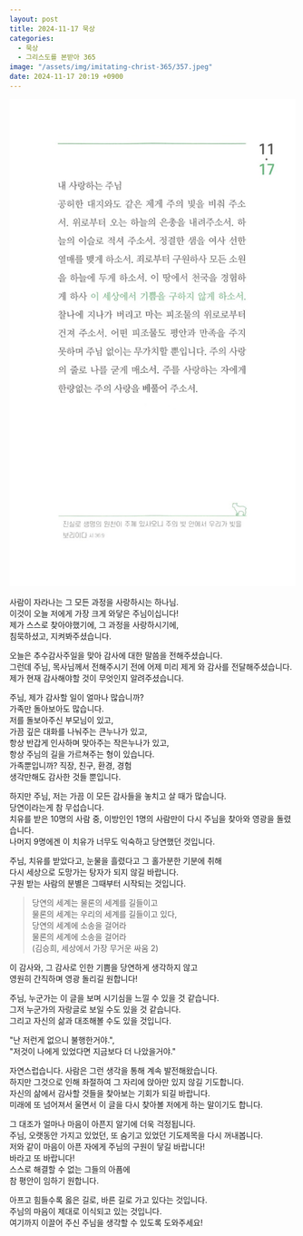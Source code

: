 ```yaml
---
layout: post
title: 2024-11-17 묵상
categories:
  - 묵상
  - 그리스도를 본받아 365
image: "/assets/img/imitating-christ-365/357.jpeg"
date: 2024-11-17 20:19 +0900
---
```


![image](/assets/img/imitating-christ-365/357.jpeg)

사람이 자라나는 그 모든 과정을 사랑하시는 하나님.  
이것이 오늘 저에게 가장 크게 와닿은 주님이십니다!  
제가 스스로 찾아야했기에, 그 과정을 사랑하시기에,  
침묵하셨고, 지켜봐주셨습니다.

오늘은 추수감사주일을 맞아 감사에 대한 말씀을 전해주셨습니다.  
그런데 주님, 목사님께서 전해주시기 전에 어제 미리 제게 와 감사를 전달해주셨습니다.  
제가 현재 감사해야할 것이 무엇인지 알려주셨습니다.

주님, 제가 감사할 일이 얼마나 많습니까?  
가족만 돌아보아도 많습니다.  
저를 돌보아주신 부모님이 있고,  
가끔 깊은 대화를 나눠주는 큰누나가 있고,  
항상 반갑게 인사하며 맞아주는 작은누나가 있고,  
항상 주님의 길을 가르쳐주는 형이 있습니다.  
가족뿐입니까? 직장, 친구, 환경, 경험  
생각만해도 감사한 것들 뿐입니다.

하지만 주님, 저는 가끔 이 모든 감사들을 놓치고 살 때가 많습니다.  
당연이라는게 참 무섭습니다.  
치유를 받은 10명의 사람 중, 이방인인 1명의 사람만이 다시 주님을 찾아와 영광을 돌렸습니다.  
나머지 9명에겐 이 치유가 너무도 익숙하고 당연했던 것입니다.

주님, 치유를 받았다고, 눈물을 흘렸다고 그 홀가분한 기분에 취해  
다시 세상으로 도망가는 탕자가 되지 않길 바랍니다.  
구원 받는 사람의 분별은 그때부터 시작되는 것입니다.

> 당연의 세계는 물론의 세계를 길들이고  
> 물론의 세계는 우리의 세계를 길들이고 있다,  
> 당연의 세계에 소송을 걸어라  
> 물론의 세계에 소송을 걸어라  
> (김승희, 세상에서 가장 무거운 싸움 2)

이 감사와, 그 감사로 인한 기쁨을 당연하게 생각하지 않고  
영원히 간직하며 영광 돌리길 원합니다!

주님, 누군가는 이 글을 보며 시기심을 느낄 수 있을 것 같습니다.  
그저 누군가의 자랑글로 보일 수도 있을 것 같습니다.  
그리고 자신의 삶과 대조해볼 수도 있을 것입니다.

"난 저런게 없으니 불행한거야.",  
"저것이 나에게 있었다면 지금보다 더 나았을거야."

자연스럽습니다. 사람은 그런 생각을 통해 계속 발전해왔습니다.  
하지만 그것으로 인해 좌절하여 그 자리에 앉아만 있지 않길 기도합니다.  
자신의 삶에서 감사할 것들을 찾아보는 기회가 되길 바랍니다.  
미래에 또 넘어져서 울면서 이 글을 다시 찾아볼 저에게 하는 말이기도 합니다.

그 대조가 얼마나 마음이 아픈지 알기에 더욱 걱정됩니다.  
주님, 오랫동안 가지고 있었던, 또 숨기고 있었던 기도제목을 다시 꺼내봅니다.  
저와 같이 마음이 아픈 자에게 주님의 구원이 닿길 바랍니다!  
바라고 또 바랍니다!  
스스로 해결할 수 없는 그들의 아픔에  
참 평안이 임하기 원합니다.

아프고 힘들수록 옳은 길로, 바른 길로 가고 있다는 것입니다.  
주님의 마음이 제대로 이식되고 있는 것입니다.  
여기까지 이끌어 주신 주님을 생각할 수 있도록 도와주세요!
